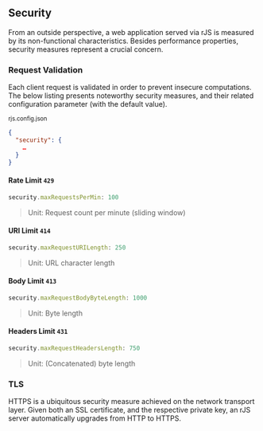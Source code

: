 ## Security

From an outside perspective, a web application served via rJS is measured by its non-functional characteristics. Besides performance properties, security measures represent a crucial concern.

### Request Validation

Each client request is validated in order to prevent insecure computations. The below listing presents noteworthy security measures, and their related configuration parameter (with the default value).

<small class="docs-filename">rjs.config.json</small>

``` json
{
  "security": {
    …
  }
}
```

#### Rate Limit `429`

``` js
security.maxRequestsPerMin: 100
```

> Unit: Request count per minute (sliding window)

#### URI Limit `414`

``` js
security.maxRequestURILength: 250
```

> Unit: URL character length

#### Body Limit `413`

``` js
security.maxRequestBodyByteLength: 1000
```

> Unit: Byte length

#### Headers Limit `431`

``` js
security.maxRequestHeadersLength: 750
```

> Unit: (Concatenated) byte length

### TLS

HTTPS is a ubiquitous security measure achieved on the network transport layer. Given both an SSL certificate, and the respective private key, an rJS server automatically upgrades from HTTP to HTTPS.